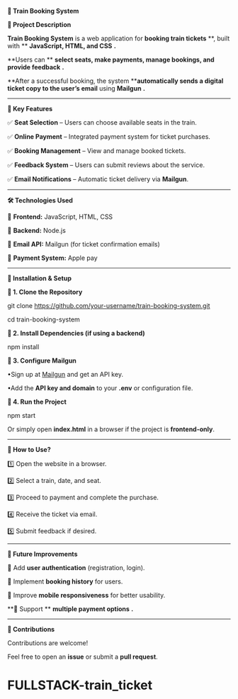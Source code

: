 **🚆 Train Booking System**

**📌 Project Description**

**Train Booking System** is a web application for  **booking train tickets** **, built with ** **JavaScript, HTML, and CSS** **.**

**Users can ** **select seats, make payments, manage bookings, and provide feedback** **.**

**After a successful booking, the system ****automatically sends a digital ticket copy to the user’s email** using  **Mailgun** **.**


---



**🎯 Key Features**

✅ **Seat Selection** – Users can choose available seats in the train.

✅ **Online Payment** – Integrated payment system for ticket purchases.

✅ **Booking Management** – View and manage booked tickets.

✅ **Feedback System** – Users can submit reviews about the service.

✅ **Email Notifications** – Automatic ticket delivery via **Mailgun**.

---



**🛠️ Technologies Used**

🔹 **Frontend:** JavaScript, HTML, CSS

🔹 **Backend:** Node.js

🔹 **Email API:** Mailgun (for ticket confirmation emails)

🔹 **Payment System:**  Apple pay

---



**🚀 Installation & Setup**

**🔹 1. Clone the Repository**

git clone https://github.com/your-username/train-booking-system.git

cd train-booking-system

**🔹 2. Install Dependencies (if using a backend)**

npm install

**🔹 3. Configure Mailgun**

•Sign up at [Mailgun](https://www.mailgun.com/) and get an API key.

•Add the **API key and domain** to your **.env** or configuration file.

**🔹 4. Run the Project**

npm start

Or simply open **index.html** in a browser if the project is **frontend-only**.

---



**📖 How to Use?**

1️⃣ Open the website in a browser.

2️⃣ Select a train, date, and seat.

3️⃣ Proceed to payment and complete the purchase.

4️⃣ Receive the ticket via email.

5️⃣ Submit feedback if desired.

---

**🔮 Future Improvements**

🚀 Add **user authentication** (registration, login).

🚀 Implement **booking history** for users.

🚀 Improve **mobile responsiveness** for better usability.

**🚀 Support ** **multiple payment options** **.**

---

**🤝 Contributions**

Contributions are welcome!

Feel free to open an **issue** or submit a **pull request**.
# FULLSTACK-train_ticket
